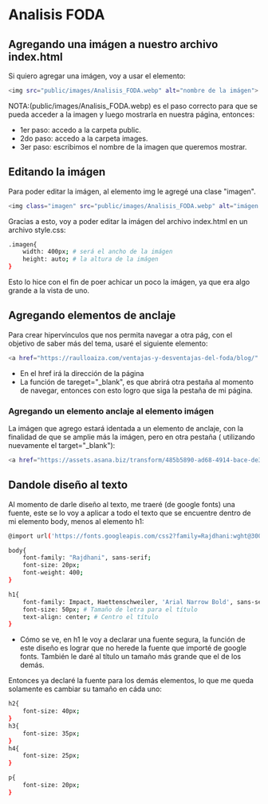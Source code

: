 # Analisis FODA

## Agregando una imágen a nuestro archivo index.html
Si quiero agregar una imágen, voy a usar el elemento:
```sh
<img src="public/images/Analisis_FODA.webp" alt="nombre de la imágen">
```
NOTA:(public/images/Analisis_FODA.webp) es el paso correcto para que se pueda acceder a la imagen y luego mostrarla en nuestra página, entonces:
* 1er paso: accedo a la carpeta public.
* 2do paso: accedo a la carpeta images.
* 3er paso: escribimos el nombre de la imagen que queremos mostrar.

## Editando la imágen
Para poder editar la imágen, al elemento img le agregé una clase "imagen".
```sh
<img class="imagen" src="public/images/Analisis_FODA.webp" alt="imágen analisis FODA">
```
Gracias a esto, voy a poder editar la imágen del archivo index.html en un archivo style.css:
```sh
.imagen{
    width: 400px; # será el ancho de la imágen
    height: auto; # la altura de la imágen
}
```
Esto lo hice con el fin de poer achicar un poco la imágen, ya que era algo grande a la vista de uno.

## Agregando elementos de anclaje
Para crear hipervínculos que nos permita navegar a otra pág, con el objetivo de saber más del tema, usaré el siguiente elemento:
```sh
<a href="https://raulloaiza.com/ventajas-y-desventajas-del-foda/blog/" target="_blank">ventajas y desventajas</a>
```
* En el href irá la dirección de la página
* La función de tareget="_blank", es que abrirá otra pestaña al momento de navegar, entonces con esto logro que siga la pestaña de mi página.

### Agregando un elemento anclaje al elemento imágen
La imágen que agrego estará identada a un elemento de anclaje, con la finalidad de que se amplie más la imágen, pero en otra pestaña ( utilizando nuevamente el target="_blank"):
```sh
<a href="https://assets.asana.biz/transform/485b5890-ad68-4914-bace-de38f4d2a650/inline-project-management-SWOT-analysis-4-es-2x?io=transform:fill,width:1680&format=webp" target="_blank"><img class="imagen" src="public/images/ejemplos-analisis-foda.webp" alt="imágen ejemplos de FODA"></a>
```

## Dandole diseño al texto
Al momento de darle diseño al texto, me traeré (de google fonts) una fuente, este se lo voy a aplicar a todo el texto que se encuentre dentro de mi elemento body, menos al elemento h1:

```sh
@import url('https://fonts.googleapis.com/css2?family=Rajdhani:wght@300;400;500;600;700&display=swap');

body{
    font-family: "Rajdhani", sans-serif;
    font-size: 20px;
    font-weight: 400;
}

h1{
    font-family: Impact, Haettenschweiler, 'Arial Narrow Bold', sans-serif;
    font-size: 50px; # Tamaño de letra para el título
    text-align: center; # Centro el título
}
```
* Cómo se ve, en h1 le voy a declarar una fuente segura, la función de este diseño es lograr que no herede la fuente que importé de google fonts. También le daré al título un tamaño más grande que el de los demás.

Entonces ya declaré la fuente para los demás elementos, lo que me queda solamente es cambiar su tamaño en cáda uno:
```sh
h2{
    font-size: 40px;
}
h3{
    font-size: 35px;
}
h4{
    font-size: 25px;
}

p{
    font-size: 20px;
}
```

